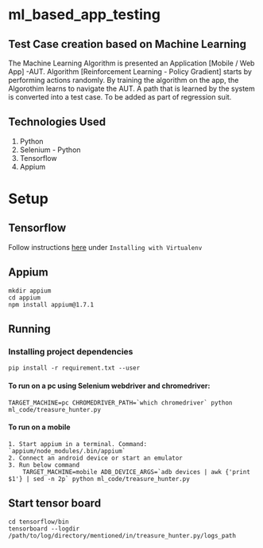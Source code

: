 # ml_based_app_testing

## Test Case creation based on Machine Learning

The Machine Learning Algorithm is presented an Application [Mobile / Web App] -AUT. Algorithm [Reinforcement Learning - Policy Gradient] starts by performing actions randomly. By training the algorithm on the app, the Algorothim learns to navigate the AUT. A path that is learned by the system is converted into a test case. To be added as part of regression suit.


## Technologies Used

1. Python
2. Selenium - Python
3. Tensorflow
4. Appium

# Setup

## Tensorflow

Follow instructions [here](https://www.tensorflow.org/install/install_mac) under `Installing with Virtualenv`

## Appium
```
mkdir appium
cd appium
npm install appium@1.7.1
```

## Running

### Installing project dependencies
    pip install -r requirement.txt --user

#### To run on a pc using Selenium webdriver and chromedriver:

    TARGET_MACHINE=pc CHROMEDRIVER_PATH=`which chromedriver` python ml_code/treasure_hunter.py

#### To run on a mobile 
```
1. Start appium in a terminal. Command: `appium/node_modules/.bin/appium`
2. Connect an android device or start an emulator
3. Run below command    
    TARGET_MACHINE=mobile ADB_DEVICE_ARGS=`adb devices | awk {'print $1'} | sed -n 2p` python ml_code/treasure_hunter.py
```   

## Start tensor board
```
cd tensorflow/bin 
tensorboard --logdir /path/to/log/directory/mentioned/in/treasure_hunter.py/logs_path
```
